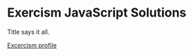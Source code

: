 # Exercism JavaScript Solutions

Title says it all.

[Excercism profile](http://exercism.io/iamrahulroy)

